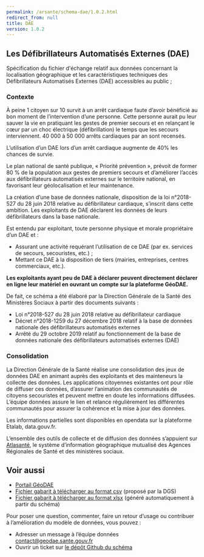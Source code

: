 ```yaml
---
permalink: /arsante/schema-dae/1.0.2.html
redirect_from: null
title: DAE
version: 1.0.2
---
```


## Les Défibrillateurs Automatisés Externes (DAE)

Spécification du fichier d'échange relatif aux données concernant la localisation géographique et les caractéristiques techniques des Défibrillateurs Automatisés Externes (DAE) accessibles au public ;

### Contexte
À peine 1 citoyen sur 10 survit à un arrêt cardiaque faute d’avoir bénéficié au bon moment de l’intervention d’une personne. Cette personne aurait pu leur sauver la vie en pratiquant les gestes de premier secours et en relançant le cœur par un choc électrique (défibrillation) le temps que les secours interviennent. 40 000 à 50 000 arrêts cardiaques par an sont recensés.

L’utilisation d’un DAE lors d’un arrêt cardiaque augmente de 40% les chances de survie.

Le plan national de santé publique, « Priorité prévention », prévoit de former 80 % de la population aux gestes de premiers secours et d’améliorer l’accès aux défibrillateurs automatisés externes sur le territoire national, en favorisant leur géolocalisation et leur maintenance.

La création d’une base de données nationale, disposition de la loi n°2018-527 du 28 juin 2018 relative au défibrillateur cardiaque, s’inscrit dans cette ambition. Les exploitants de DAE déclarent les données de leurs défibrillateurs dans la base nationale.

Est entendu par exploitant, toute personne physique et morale propriétaire d’un DAE et :
* Assurant une activité requérant l’utilisation de ce DAE (par ex. services de secours, secouristes, etc.) ;
* Mettant ce DAE à la disposition de tiers (mairies, entreprises, centres commerciaux, etc.).

**Les exploitants ayant peu de DAE à déclarer peuvent directement déclarer en ligne leur matériel en ouvrant un compte sur la plateforme GéoDAE.**

De fait, ce schéma a été élaboré par la Direction Générale de la Santé des Ministères Sociaux à partir des documents suivants :
* Loi n°2018-527 du 28 juin 2018 relative au défibrillateur cardiaque
* Décret n°2018-1259 du 27 décembre 2018 relatif à la base de données nationale des défibrillateurs automatisés externes
* Arrêté du 29 octobre 2019 relatif au fonctionnement de la base de données nationale des défibrillateurs automatisés externes (DAE)

### Consolidation
La Direction Générale de la Santé réalise une consolidation des jeux de données DAE en animant auprès des exploitants et des mainteneurs la collecte des données. Les applications citoyennes existantes ont pour rôle de diffuser ces données, d’assurer l’animation des communautés de citoyens secouristes et peuvent mettre en doute les informations diffusées. L’équipe données assure le lien et relance régulièrement les différentes communautés pour assurer la cohérence et la mise à jour des données.

Les informations partielles sont disponibles en opendata sur la plateforme Etalab, data.gouv.fr.

L’ensemble des outils de collecte et de diffusion des données s’appuient sur [Atlasanté](http://www.atlasante.fr/), le système d’information géographique mutualisé des Agences Régionales de Santé et des ministères sociaux.

## Voir aussi
* [Portail GéoDAE](https://geodae.sante.gouv.fr)
* [Fichier gabarit à télécharger au format csv](https://carto.atlasante.fr/IHM/cartes/ressources/dae/DGS-DAE_%20Base_de_donnees_nationale_Gabarit_declaration_donnees.csv) (proposé par la DGS)
* [Fichier gabarit à télécharger au format xlsx](https://carto.atlasante.fr/IHM/cartes/ressources/dae/DGS-DAE_%20Base_de_donnees_nationale_Gabarit_declaration_donnees.xlsx) (généré automatiquement à partir du schéma)

Pour poser une question, commenter, faire un retour d’usage ou contribuer à l’amélioration du modèle de données, vous pouvez :

* Adresser un message à l’équipe données [contact@geodae.sante.gouv.fr](mailto:contact@geodae.sante.gouv.fr)
* Ouvrir un ticket sur [le dépôt Github du schéma](https://gitlab.com/arsante/atlasante/schema-dae/issues/new)